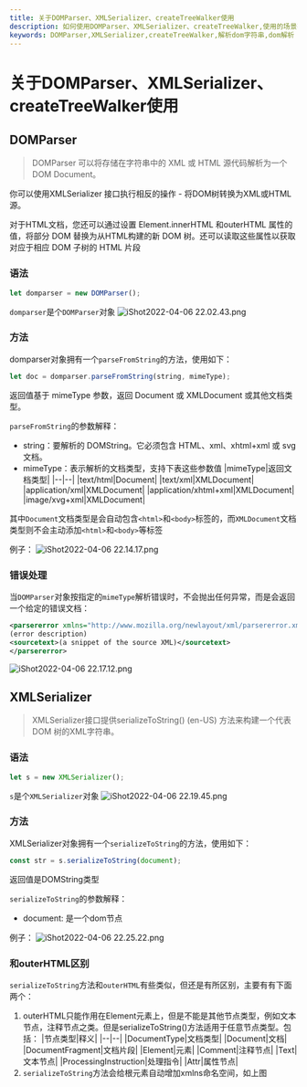 ```yaml
---
title: 关于DOMParser、XMLSerializer、createTreeWalker使用
description: 如何使用DOMParser、XMLSerializer、createTreeWalker,使用的场景有哪些
keywords: DOMParser,XMLSerializer,createTreeWalker,解析dom字符串,dom解析
---
```


# 关于DOMParser、XMLSerializer、createTreeWalker使用

## DOMParser
>DOMParser 可以将存储在字符串中的 XML 或 HTML 源代码解析为一个 DOM Document。

你可以使用XMLSerializer 接口执行相反的操作 - 将DOM树转换为XML或HTML源。

对于HTML文档，您还可以通过设置 Element.innerHTML 和outerHTML 属性的值，将部分 DOM 替换为从HTML构建的新 DOM 树。还可以读取这些属性以获取对应于相应 DOM 子树的 HTML 片段

### 语法
```js
let domparser = new DOMParser();
```
`domparser`是个`DOMParser`对象
![iShot2022-04-06 22.02.43.png](https://ihengshuai-demo1.oss-cn-beijing.aliyuncs.com/005HV6Avgy1h10cnj04f0j30q60ee430.jpg)

### 方法
domparser对象拥有一个`parseFromString`的方法，使用如下：
```js
let doc = domparser.parseFromString(string, mimeType);
```
返回值基于 mimeType 参数，返回 Document 或 XMLDocument 或其他文档类型。

`parseFromString`的参数解释：
- string：要解析的 DOMString。它必须包含 HTML、xml、xhtml+xml 或 svg 文档。
- mimeType：表示解析的文档类型，支持下表这些参数值
|mimeType|返回文档类型|
|--|--|
|text/html|Document|
|text/xml|XMLDocument|
|application/xml|XMLDocument|
|application/xhtml+xml|XMLDocument|
|image/xvg+xml|XMLDocument|

其中`Document`文档类型是会自动包含`<html>`和`<body>`标签的，而`XMLDocument`文档类型则不会主动添加`<html>`和`<body>`等标签

例子：
![iShot2022-04-06 22.14.17.png](https://ihengshuai-demo1.oss-cn-beijing.aliyuncs.com/005HV6Avgy1h10czrtn93j30qc0gojwk.jpg)

### 错误处理
当`DOMParser`对象按指定的`mimeType`解析错误时，不会抛出任何异常，而是会返回一个给定的错误文档：
```xml
<parsererror xmlns="http://www.mozilla.org/newlayout/xml/parsererror.xml">
(error description)
<sourcetext>(a snippet of the source XML)</sourcetext>
</parsererror>
```
![iShot2022-04-06 22.17.12.png](https://ihengshuai-demo1.oss-cn-beijing.aliyuncs.com/005HV6Avgy1h10d2mpudtj30qa0m012n.jpg)

## XMLSerializer
>XMLSerializer接口提供serializeToString() (en-US) 方法来构建一个代表 DOM 树的XML字符串。

### 语法
```js
let s = new XMLSerializer();
```
`s`是个`XMLSerializer`对象
![iShot2022-04-06 22.19.45.png](https://ihengshuai-demo1.oss-cn-beijing.aliyuncs.com/005HV6Avgy1h10d59333xj30q80csdk4.jpg)

### 方法
XMLSerializer对象拥有一个`serializeToString`的方法，使用如下：
```js
const str = s.serializeToString(document);
```
返回值是DOMString类型

`serializeToString`的参数解释：
- document: 是一个dom节点

例子：
![iShot2022-04-06 22.25.22.png](https://ihengshuai-demo1.oss-cn-beijing.aliyuncs.com/005HV6Avgy1h10db4mkdpj314w0qmqmt.jpg)

### 和outerHTML区别
`serializeToString`方法和`outerHTML`有些类似，但还是有所区别，主要有有下面两个：
1. outerHTML只能作用在Element元素上，但是不能是其他节点类型，例如文本节点，注释节点之类。但是serializeToString()方法适用于任意节点类型。包括：
|节点类型|释义|
|--|--|
|DocumentType|文档类型|
|Document|文档|
|DocumentFragment|文档片段|
|Element|元素|
|Comment|注释节点|
|Text|文本节点|
|ProcessingInstruction|处理指令|
|Attr|属性节点|
2. `serializeToString`方法会给根元素自动增加xmlns命名空间，如上图


<Reward />
<Gitalk />